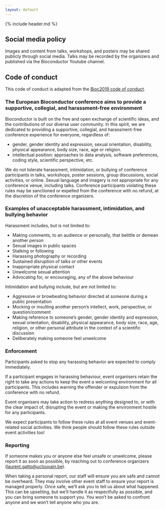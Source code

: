 ```yaml
---
layout: default
---
```


{% include header.md %}

## Social media policy

Images and content from talks, workshops, and posters may be shared publicly through social media. Talks may be recorded by the organizers and published via the Bioconductor Youtube channel.

## Code of conduct

This code of conduct is adapted from the [Bioc2019 code of conduct](http://bioc2019.bioconductor.org/code_of_conduct). 

### The European Bioconductor conference aims to provide a supportive, collegial, and harassment-free environment

Bioconductor is built on the free and open exchange of scientific
ideas, and the contributions of our diverse user community. In this spirit, we are dedicated to providing a supportive, collegial, and harassment-free conference experience for everyone, regardless of:

* gender, gender identity and expression, sexual orientation, disability, physical appearance, body size, race, age or religion.
* intellectual position: approaches to data analysis, software preferences, coding style, scientific perspective, etc.

We do not tolerate harassment, intimidation, or bullying of conference participants in talks, workshops, poster sessions, group discussions, social activities, or online. Sexual language and imagery is not appropriate for any conference venue, including talks. Conference participants violating these rules may be sanctioned or expelled from the conference with no refund, at the discretion of the conference organizers. 

### Examples of unacceptable harassment, intimidation, and bullying behavior

Harassment includes, but is not limited to:

* Making comments, to an audience or personally, that belittle or demean another person
* Sexual images in public spaces
* Stalking or following
* Harassing photography or recording
* Sustained disruption of talks or other events
* Inappropriate physical contact
* Unwelcome sexual attention
* Advocating for, or encouraging, any of the above behaviour

Intimidation and bullying include, but are not limited to:

* Aggressive or browbeating behavior directed at someone during a public presentation
* Mocking or insulting another person’s intellect, work, perspective, or question/comment
* Making reference to someone’s gender, gender identity and expression, sexual orientation, disability, physical appearance, body size, race, age, religion, or other personal attribute in the context of a scientific discussion
* Deliberately making someone feel unwelcome

### Enforcement

Participants asked to stop any harassing behavior are expected to comply immediately.

If a participant engages in harassing behaviour, event organisers retain the right to take any actions to keep the event a welcoming environment for all participants. This includes warning the offender or expulsion from the conference with no refund.

Event organisers may take action to redress anything designed to, or with the clear impact of, disrupting the event or making the environment hostile for any participants.

We expect participants to follow these rules at all event venues and event-related social activities. We think people should follow these rules outside event activities too!

### Reporting

If someone makes you or anyone else feel unsafe or unwelcome, please report it as soon as possible, by reaching out to conference organizers (laurent.gatto@uclouvain.be). 

When taking a personal report, our staff will ensure you are safe and cannot be overheard. They may involve other event staff to ensure your report is managed properly. Once safe, we’ll ask you to tell us about what happened. This can be upsetting, but we’ll handle it as respectfully as possible, and you can bring someone to support you. You won’t be asked to confront anyone and we won’t tell anyone who you are.


